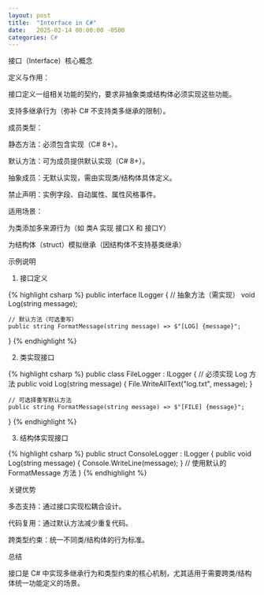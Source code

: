 ```yaml
---
layout: post
title:  "Interface in C#"
date:   2025-02-14 00:00:00 -0500
categories: C#
---
```


接口（Interface）核心概念

定义与作用：

接口定义一组相关功能的契约，要求非抽象类或结构体必须实现这些功能。

支持多继承行为（弥补 C# 不支持类多继承的限制）。

成员类型：

静态方法：必须包含实现（C# 8+）。

默认方法：可为成员提供默认实现（C# 8+）。

抽象成员：无默认实现，需由实现类/结构体具体定义。

禁止声明：实例字段、自动属性、属性风格事件。

适用场景：

为类添加多来源行为（如 类A 实现 接口X 和 接口Y）

为结构体（struct）模拟继承（因结构体不支持基类继承）

示例说明

1. 接口定义

{% highlight csharp %}
public interface ILogger
{
    // 抽象方法（需实现）
    void Log(string message);

    // 默认方法（可选重写）
    public string FormatMessage(string message) => $"[LOG] {message}";
}
{% endhighlight %}

2. 类实现接口

{% highlight csharp %}
public class FileLogger : ILogger
{
    // 必须实现 Log 方法
    public void Log(string message)
    {
        File.WriteAllText("log.txt", message);
    }

    // 可选择重写默认方法
    public string FormatMessage(string message) => $"[FILE] {message}";
}
{% endhighlight %}

3. 结构体实现接口

{% highlight csharp %}
public struct ConsoleLogger : ILogger
{
    public void Log(string message)
    {
        Console.WriteLine(message);
    }
    // 使用默认的 FormatMessage 方法
}
{% endhighlight %}

关键优势

多态支持：通过接口实现松耦合设计。

代码复用：通过默认方法减少重复代码。

跨类型约束：统一不同类/结构体的行为标准。

总结

接口是 C# 中实现多继承行为和类型约束的核心机制，尤其适用于需要跨类/结构体统一功能定义的场景。